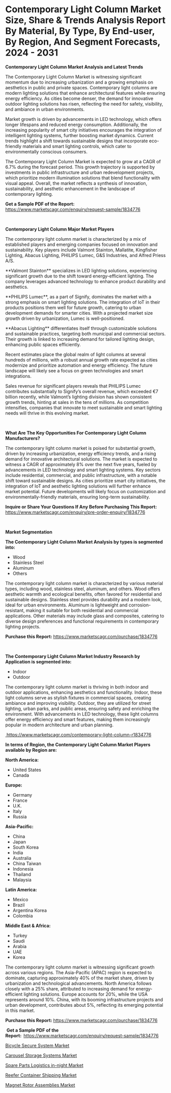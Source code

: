 <p><h1>Contemporary Light Column Market Size, Share & Trends Analysis Report By Material, By Type, By End-user, By Region, And Segment Forecasts, 2024 - 2031</h1></p><p><strong>Contemporary Light Column Market Analysis and Latest Trends</strong></p>
<p><p>The Contemporary Light Column Market is witnessing significant momentum due to increasing urbanization and a growing emphasis on aesthetics in public and private spaces. Contemporary light columns are modern lighting solutions that enhance architectural features while ensuring energy efficiency. As cities become denser, the demand for innovative outdoor lighting solutions has risen, reflecting the need for safety, visibility, and ambiance in urban environments.</p><p>Market growth is driven by advancements in LED technology, which offers longer lifespans and reduced energy consumption. Additionally, the increasing popularity of smart city initiatives encourages the integration of intelligent lighting systems, further boosting market dynamics. Current trends highlight a shift towards sustainable designs that incorporate eco-friendly materials and smart lighting controls, which cater to environmentally conscious consumers.</p><p>The Contemporary Light Column Market is expected to grow at a CAGR of 6.7% during the forecast period. This growth trajectory is supported by investments in public infrastructure and urban redevelopment projects, which prioritize modern illumination solutions that blend functionality with visual appeal. Overall, the market reflects a synthesis of innovation, sustainability, and aesthetic enhancement in the landscape of contemporary lighting.</p></p>
<p><strong>Get a Sample PDF of the Report:&nbsp;</strong> <a href="https://www.marketscagr.com/enquiry/request-sample/1834776?utm_campaign=1411&utm_medium=2&utm_source=Github&utm_content=ia&utm_term=16102024&utm_id=contemporary-light-column">https://www.marketscagr.com/enquiry/request-sample/1834776</a></p>
<p>&nbsp;</p>
<p><strong>Contemporary Light Column Major Market Players</strong></p>
<p><p>The contemporary light column market is characterized by a mix of established players and emerging companies focused on innovation and sustainability. Key players include Valmont Stainton, Mallatite, Kingfisher Lighting, Abacus Lighting, PHILIPS Lumec, G&S Industries, and Alfred Priess A/S.</p><p>**Valmont Stainton** specializes in LED lighting solutions, experiencing significant growth due to the shift toward energy-efficient lighting. The company leverages advanced technology to enhance product durability and aesthetics. </p><p>**PHILIPS Lumec**, as a part of Signify, dominates the market with a strong emphasis on smart lighting solutions. The integration of IoT in their products positions them well for future growth, catering to urban development demands for smarter cities. With a projected market size growth driven by urbanization, Lumec is well-positioned.</p><p>**Abacus Lighting** differentiates itself through customizable solutions and sustainable practices, targeting both municipal and commercial sectors. Their growth is linked to increasing demand for tailored lighting design, enhancing public spaces efficiently.</p><p>Recent estimates place the global realm of light columns at several hundreds of millions, with a robust annual growth rate expected as cities modernize and prioritize automation and energy efficiency. The future landscape will likely see a focus on green technologies and smart integrations.</p><p>Sales revenue for significant players reveals that PHILIPS Lumec contributes substantially to Signify’s overall revenue, which exceeded €7 billion recently, while Valmont’s lighting division has shown consistent growth trends, hinting at sales in the tens of millions. As competition intensifies, companies that innovate to meet sustainable and smart lighting needs will thrive in this evolving market.</p></p>
<p>&nbsp;</p>
<p><strong>What Are The Key Opportunities For Contemporary Light Column Manufacturers?</strong></p>
<p><p>The contemporary light column market is poised for substantial growth, driven by increasing urbanization, energy efficiency trends, and a rising demand for innovative architectural solutions. The market is expected to witness a CAGR of approximately 8% over the next five years, fueled by advancements in LED technology and smart lighting systems. Key sectors include residential, commercial, and public infrastructure, with a notable shift toward sustainable designs. As cities prioritize smart city initiatives, the integration of IoT and aesthetic lighting solutions will further enhance market potential. Future developments will likely focus on customization and environmentally-friendly materials, ensuring long-term sustainability.</p></p>
<p><strong>Inquire or Share Your Questions If Any Before Purchasing This Report:</strong> <a href="https://www.marketscagr.com/enquiry/pre-order-enquiry/1834776?utm_campaign=1411&utm_medium=2&utm_source=Github&utm_content=ia&utm_term=16102024&utm_id=contemporary-light-column">https://www.marketscagr.com/enquiry/pre-order-enquiry/1834776</a></p>
<p>&nbsp;</p>
<p><strong>Market Segmentation</strong></p>
<p><strong>The Contemporary Light Column Market Analysis by types is segmented into:</strong></p>
<p><ul><li>Wood</li><li>Stainless Steel</li><li>Aluminum</li><li>Others</li></ul></p>
<p><p>The contemporary light column market is characterized by various material types, including wood, stainless steel, aluminum, and others. Wood offers aesthetic warmth and ecological benefits, often favored for residential and sustainable designs. Stainless steel provides durability and a modern look, ideal for urban environments. Aluminum is lightweight and corrosion-resistant, making it suitable for both residential and commercial applications. Other materials may include glass and composites, catering to diverse design preferences and functional requirements in contemporary lighting projects.</p></p>
<p><strong>Purchase this Report:&nbsp;</strong><a href="https://www.marketscagr.com/purchase/1834776?utm_campaign=1411&utm_medium=2&utm_source=Github&utm_content=ia&utm_term=16102024&utm_id=contemporary-light-column">https://www.marketscagr.com/purchase/1834776</a></p>
<p>&nbsp;</p>
<p><strong>The Contemporary Light Column Market Industry Research by Application is segmented into:</strong></p>
<p><ul><li>Indoor</li><li>Outdoor</li></ul></p>
<p><p>The contemporary light column market is thriving in both indoor and outdoor applications, enhancing aesthetics and functionality. Indoor, these light columns serve as stylish fixtures in commercial spaces, creating ambiance and improving visibility. Outdoor, they are utilized for street lighting, urban parks, and public areas, ensuring safety and enriching the environment. With advancements in LED technology, these light columns offer energy efficiency and smart features, making them increasingly popular in modern architecture and urban planning.</p></p>
<p><a href="https://www.marketscagr.com/contemporary-light-column-r1834776?utm_campaign=1411&utm_medium=2&utm_source=Github&utm_content=ia&utm_term=16102024&utm_id=contemporary-light-column">&nbsp;https://www.marketscagr.com/contemporary-light-column-r1834776</a></p>
<p><strong>In terms of Region, the Contemporary Light Column Market Players available by Region are:</strong></p>
<p>
    <p> <strong> North America: </strong>
        <ul>
            <li>United States</li>
            <li>Canada</li>
        </ul>
        </p> 
    <p> <strong> Europe: </strong>
        <ul>
            <li>Germany</li>
            <li>France</li>
            <li>U.K.</li>
            <li>Italy</li>
            <li>Russia</li>
        </ul>
        </p> 
    <p> <strong> Asia-Pacific: </strong>
        <ul>
            <li>China</li>
            <li>Japan</li>
            <li>South Korea</li>
            <li>India</li>
            <li>Australia</li>
            <li>China Taiwan</li>
            <li>Indonesia</li>
            <li>Thailand</li>
            <li>Malaysia</li>
        </ul>
        </p> 
    <p> <strong> Latin America: </strong>
        <ul>
            <li>Mexico</li>
            <li>Brazil</li>
            <li>Argentina Korea</li>
            <li>Colombia</li>
        </ul>
        </p> 
    <p> <strong> Middle East & Africa: </strong>
        <ul>
            <li>Turkey</li>
            <li>Saudi</li>
            <li>Arabia</li>
            <li>UAE</li>
            <li>Korea</li>
        </ul>
    </p>
    </p>
<p><p>The contemporary light column market is witnessing significant growth across various regions. The Asia-Pacific (APAC) region is expected to dominate, capturing approximately 40% of the market share, driven by urbanization and technological advancements. North America follows closely with a 25% share, attributed to increasing demand for energy-efficient lighting solutions. Europe accounts for 20%, while the USA represents around 10%. China, with its booming infrastructure projects and urban development, contributes about 5%, reflecting its emerging potential in this market.</p></p>
<p><strong>Purchase this Report: </strong><a href="https://www.marketscagr.com/purchase/1834776?utm_campaign=1411&utm_medium=2&utm_source=Github&utm_content=ia&utm_term=16102024&utm_id=contemporary-light-column">https://www.marketscagr.com/purchase/1834776</a></p>
<p>&nbsp;<strong>Get a Sample PDF of the Report:&nbsp;&nbsp;</strong><a href="https://www.marketscagr.com/enquiry/request-sample/1834776?utm_campaign=1411&utm_medium=2&utm_source=Github&utm_content=ia&utm_term=16102024&utm_id=contemporary-light-column">https://www.marketscagr.com/enquiry/request-sample/1834776</a></p>
<p><strong></strong></p>
<p><p><a href="https://github.com/malika4dt4reta/Market-Research-Report-List-1/blob/main/bicycle-secure-system-market.md?utm_campaign=1411&utm_medium=2&utm_source=Github&utm_content=ia&utm_term=16102024&utm_id=contemporary-light-column">Bicycle Secure System Market</a></p><p><a href="https://www.linkedin.com/pulse/carousel-storage-systems-revenue-growth-report-2024-2031-micie?trk=public_post_embed_feed-article-content&utm_campaign=1411&utm_medium=2&utm_source=Github&utm_content=ia&utm_term=16102024&utm_id=contemporary-light-column">Carousel Storage Systems Market</a></p><p><a href="https://github.com/BryceTownsendr/Market-Research-Report-List-6/blob/main/spare-parts-logistics-in-night-market.md?utm_campaign=1411&utm_medium=2&utm_source=Github&utm_content=ia&utm_term=16102024&utm_id=contemporary-light-column">Spare Parts Logistics in-night Market</a></p><p><a href="https://issuu.com/reportprime-2/docs/reefer-container-shipping-market-si_1824f9014a25d8?utm_campaign=1411&utm_medium=2&utm_source=Github&utm_content=ia&utm_term=16102024&utm_id=contemporary-light-column">Reefer Container Shipping Market</a></p><p><a href="https://www.linkedin.com/pulse/comprehensive-magnet-rotor-assemblies-market-report-regional-vxrze?trk=public_post_embed_feed-article-content&utm_campaign=1411&utm_medium=2&utm_source=Github&utm_content=ia&utm_term=16102024&utm_id=contemporary-light-column">Magnet Rotor Assemblies Market</a></p></p>